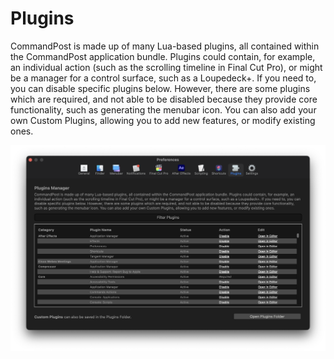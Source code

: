 # Plugins

CommandPost is made up of many Lua-based plugins, all contained within the CommandPost application bundle. Plugins could contain, for example, an individual action (such as the scrolling timeline in Final Cut Pro), or might be a manager for a control surface, such as a Loupedeck+. If you need to, you can disable specific plugins below. However, there are some plugins which are required, and not able to be disabled because they provide core functionality, such as generating the menubar icon. You can also add your own Custom Plugins, allowing you to add new features, or modify existing ones.

![](../static/prefs-plugins.png)